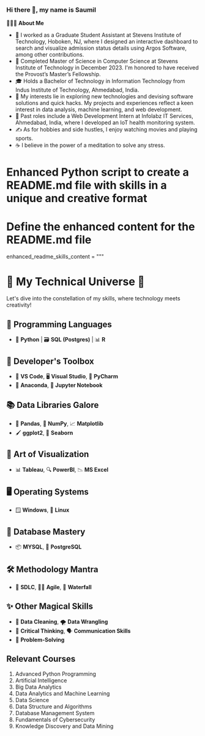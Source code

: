 ### Hi there 👋, my name is Saumil

👨🏻‍💻 **About Me**
- 💼 I worked as a Graduate Student Assistant at Stevens Institute of Technology, Hoboken, NJ, where I designed an interactive dashboard to search and visualize admission status details using Argos Software, among other contributions.
- 🔭 Completed Master of Science in Computer Science at Stevens Institute of Technology in December 2023. I'm honored to have received the Provost’s Master’s Fellowship.
- 🎓 Holds a Bachelor of Technology in Information Technology from Indus Institute of Technology, Ahmedabad, India.
- 🤔 My interests lie in exploring new technologies and devising software solutions and quick hacks. My projects and experiences reflect a keen interest in data analysis, machine learning, and web development.
- 💼 Past roles include a Web Development Intern at Infolabz IT Services, Ahmedabad, India, where I developed an IoT health monitoring system.
- ✍️ As for hobbies and side hustles, I enjoy watching movies and playing sports.
- ☕ I believe in the power of a meditation to solve any stress.


# Enhanced Python script to create a README.md file with skills in a unique and creative format

# Define the enhanced content for the README.md file
enhanced_readme_skills_content = """
# 🚀 My Technical Universe 🚀

Let's dive into the constellation of my skills, where technology meets creativity!

## 💫 Programming Languages
- 🐍 **Python** | 🗃️ **SQL (Postgres)** | 📊 **R**

## 🔧 Developer's Toolbox
- 📝 **VS Code**, 🖥️ **Visual Studio**, 🐍 **PyCharm**
- 🧪 **Anaconda**, 📓 **Jupyter Notebook**

## 📚 Data Libraries Galore
- 🐼 **Pandas**, 🔢 **NumPy**, 📈 **Matplotlib**
- 🖌️ **ggplot2**, 🌊 **Seaborn**

## 🎨 Art of Visualization
- 📊 **Tableau**, 🔍 **PowerBI**, 📉 **MS Excel**

## 🖥️ Operating Systems
- 🪟 **Windows**, 🐧 **Linux**

## 💾 Database Mastery
- 📦 **MYSQL**, 🐘 **PostgreSQL**

## 🛠️ Methodology Mantra
- 🔄 **SDLC**, 🏃‍♂️ **Agile**, 🌊 **Waterfall**

## ✨ Other Magical Skills
- 🧹 **Data Cleaning**, 🌪️ **Data Wrangling**
- 🤔 **Critical Thinking**, 🗣️ **Communication Skills**
- 🧩 **Problem-Solving**




## Relevant Courses

1. Advanced Python Programming
2. Artificial Intelligence
3. Big Data Analytics
4. Data Analytics and Machine Learning
5. Data Science
6. Data Structure and Algorithms
7. Database Management System
8. Fundamentals of Cybersecurity
9. Knowledge Discovery and Data Mining







